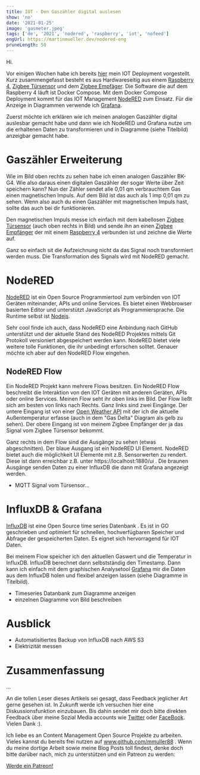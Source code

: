 ```yaml
---
title: IOT - Den Gaszähler digital auslesen
show: 'no'
date: '2021-01-25'
image: 'gasmeter.jpeg'
tags: ['de', '2021', 'nodered', 'raspberry', 'iot', 'nofeed']
engUrl: https://martinmueller.dev/nodered-eng
pruneLength: 50
---
```


Hi.

Vor einigen Wochen habe ich bereits [hier](https://martinmueller.dev/rasp4) mein IOT Deployment vorgestellt. Kurz zusammengefasst besteht es aus Hardwareseitig aus einem [Raspberry 4](), [Zigbee Türsensor]() und dem [Zigbee Empfäger](). Die Software die auf dem Raspberry 4 läuft ist Docker Compose. Mit dem Docker Compose Deployment kommt für das IOT Management [NodeRED]() zum Einsatz. Für die Anzeige in Diagrammen verwende ich [Grafana]().

Zuerst möchte ich erklären wie ich meinen analogen Gaszähler digital auslesbar gemacht habe und dann wie ich NodeRED und Grafana nutze um die erhaltenen Daten zu transformieren und in Diagramme (siehe Titelbild) anzeigbar gemacht habe.

# Gaszähler Erweiterung

Wie im Bild oben rechts zu sehen habe ich einen analogen Gaszähler BK-G4. Wie also daraus einen digitalen Gaszähler der sogar Werte über Zeit speichern kann? Nun der Zähler sendet alle 0,01 qm verbrauchtem Gas einen magnetischen Impuls. Auf dem Bild ist das auch als 1 imp 0,01 qm zu sehen. Wenn also auch du einen Gaszähler mit magnetischen Impuls hast, sollte das auch bei dir funktionieren.

Den magnetischen Impuls messe ich einfach mit dem kabellosen [Zigbee Türsensor]() (auch oben rechts in Bild) und sende ihn an einen [Zigbee Empfänger]() der mit einem [Raspberry 4]() verbunden ist und zeichne die Werte auf.

Ganz so einfach sit die Aufzeichnung nicht da das Signal noch transformiert werden muss. Die Transformation des Signals wird mit NodeRED gemacht.

# NodeRED

[NodeRED](https://github.com/node-red/node-red) ist ein Open Source Programmiertool zum verbinden von IOT Geräten miteinander, APIs und online Services. Es bietet einen Webbrowser basierten Editor und unterstützt JavaScript als Programmiersprache. Die Runtime selbst ist [Nodejs](https://en.wikipedia.org/wiki/Node.js).

Sehr cool finde ich auch, dass NodeRED eine Anbindung nach GitHub unterstützt und der aktuelle Stand des NodeRED Projektes mittels Git Protokoll versioniert abgespeichert werden kann. NodeRED bietet viele weitere tolle Funktionen, die ihr unbedingt erforschen solltet. Genauer möchte ich aber auf den NodeRED Flow eingehen.

## NodeRED Flow
Ein NodeRED Projekt kann mehrere Flows besitzen. Ein NodeRED Flow beschreibt die Interaktion von den IOT Geräten mit anderen Geräten, APIs oder online Services. Meinen Flow seht ihr oben links im Bild. Der Flow ließt sich am besten von links nach Rechts. Ganz links sind zwei Eingänge. Der untere Eingang ist von einer [Open Weather API](https://openweathermap.org/appid) mit der ich die aktuelle Außentemperatur erfasse (auch in dem "Gas Delta" Diagram als gelb zu sehen). Der obere Eingang ist von meinem Zigbee Empfänger der ja das Signal vom Zigbee Türsensor bekommt.

Ganz rechts in dem Flow sind die Ausgänge zu sehen (etwas abgeschnitten). Der blaue Ausgang ist ein NodeRED UI Element. NodeRED bietet auch die möglichkeit UI Elemente mit z.B. Sensorwerten zu rendert. Diese ist dann erreichbar z.B. unter https://localhost:1880/ui . Die braunen Ausgänge senden Daten zu einer InfluxDB die dann mit Grafana angezeigt werden.

* MQTT Signal vom Türsensor...

# InfluxDB & Grafana
[InfluxDB](https://github.com/influxdata/influxdb) ist eine Open Source time series Datenbank . Es ist in GO geschrieben und optimiert für schnellen, hochverfügbaren Speicher und Abfrage der gespeicherten Daten. Es eignet sich hervorragend für IOT Daten.

Bei meinem Flow speicher ich den aktuellen Gaswert und die Temperatur in InfluxDB. InfluxDB berechnet dann selbstständig den Timestamp. Dann kann ich einfach mit dem graphischen Analysetool [Grafana](https://github.com/grafana/grafana) mir die Daten aus dem InfluxDB holen und flexibel anzeigen lassen (siehe Diagramme in Titelbild).

* Timeseries Datanbank zum Diagramme anzeigen
* einzelnen Diagramme von Bild beschreiben

# Ausblick

* Automatisitiertes Backup von InfluxDB nach AWS S3
* Elektrizität messen

# Zusammenfassung
...

An die tollen Leser dieses Artikels sei gesagt, dass Feedback jeglicher Art gerne gesehen ist. In Zukunft werde ich versuchen hier eine Diskussionsfunktion einzubauen. Bis dahin sendet mir doch bitte direkten Feedback über meine Sozial Media accounts wie [Twitter](https://twitter.com/MartinMueller_) oder [FaceBook](https://www.facebook.com/martin.muller.10485). Vielen Dank :).

Ich liebe es an Content Management Open Source Projekte zu arbeiten. Vieles kannst du bereits frei nutzen auf www.github.com/mmuller88 . Wenn du meine dortige Arbeit sowie meine Blog Posts toll findest, denke doch bitte darüber nach, mich zu unterstützen und ein Patreon zu werden:

<a href="https://www.patreon.com/bePatron?u=29010217" data-patreon-widget-type="become-patron-button">Werde ein Patreon!</a><script async src="https://c6.patreon.com/becomePatronButton.bundle.js"></script>